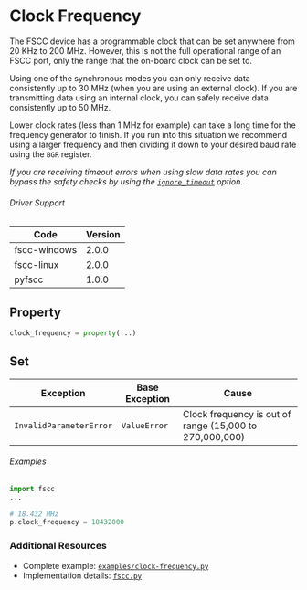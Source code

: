 # Clock Frequency

The FSCC device has a programmable clock that can be set anywhere from 20 KHz to 200 MHz. However, this is not the full operational range of an FSCC port, only the range that the on-board clock can be set to.

Using one of the synchronous modes you can only receive data consistently up to 30 MHz (when you are using an external clock). If you are transmitting data using an internal clock, you can safely receive data consistently up to 50 MHz.

Lower clock rates (less than 1 MHz for example) can take a long time for the frequency generator to finish. If you run into this situation we recommend using a larger frequency and then dividing it down to your desired baud rate using the `BGR` register.

_If you are receiving timeout errors when using slow data rates you can bypass the safety checks by using the [`ignore_timeout`](https://github.com/commtech/pyfscc/blob/master/docs/ignore-timeout.md) option._

###### Driver Support
| Code | Version |
| ---- | ------- |
| fscc-windows | 2.0.0 |
| fscc-linux | 2.0.0 |
| pyfscc | 1.0.0 |

## Property
```python
clock_frequency = property(...)
```

## Set

| Exception | Base Exception | Cause |
| --------- | -------------- | ----- |
| `InvalidParameterError` | `ValueError` | Clock frequency is out of range (15,000 to 270,000,000) |

###### Examples
```python
import fscc
...

# 18.432 MHz
p.clock_frequency = 18432000
```


### Additional Resources
- Complete example: [`examples/clock-frequency.py`](../examples/clock-frequency.py)
- Implementation details: [`fscc.py`](../fscc/port.py)
